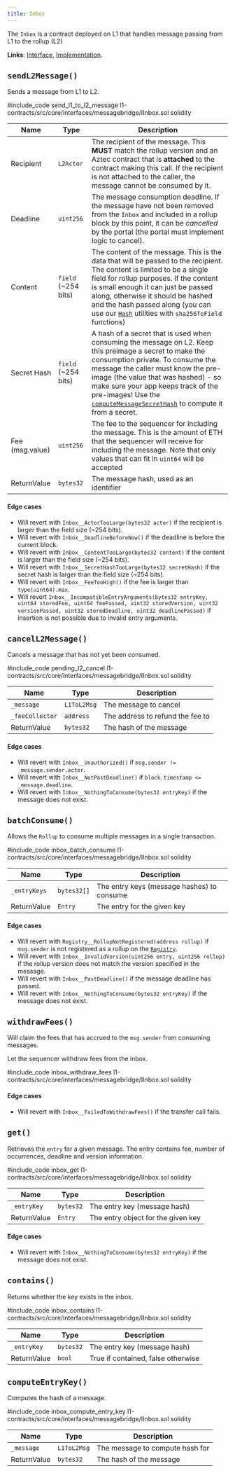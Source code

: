 ```yaml
---
title: Inbox
---
```


The `Inbox` is a contract deployed on L1 that handles message passing from L1 to the rollup (L2)

**Links**: [Interface](https://github.com/AztecProtocol/aztec-packages/blob/master/l1-contracts/src/core/interfaces/messagebridge/IInbox.sol), [Implementation](https://github.com/AztecProtocol/aztec-packages/blob/master/l1-contracts/src/core/messagebridge/Inbox.sol).

## `sendL2Message()`

Sends a message from L1 to L2.

#include_code send_l1_to_l2_message l1-contracts/src/core/interfaces/messagebridge/IInbox.sol solidity


| Name           | Type    | Description |
| -------------- | ------- | ----------- |
| Recipient      | `L2Actor` | The recipient of the message. This **MUST** match the rollup version and an Aztec contract that is **attached** to the contract making this call. If the recipient is not attached to the caller, the message cannot be consumed by it. |
| Deadline       | `uint256` | The message consumption deadline. If the message have not been removed from the `Inbox` and included in a rollup block by this point, it can be *cancelled* by the portal (the portal must implement logic to cancel). |
| Content        | `field` (~254 bits) | The content of the message. This is the data that will be passed to the recipient. The content is limited to be a single field for rollup purposes. If the content is small enough it can just be passed along, otherwise it should be hashed and the hash passed along (you can use our [`Hash`](https://github.com/AztecProtocol/aztec-packages/blob/master/l1-contracts/src/core/libraries/Hash.sol) utilities with `sha256ToField` functions)  |
| Secret Hash    | `field` (~254 bits)  | A hash of a secret that is used when consuming the message on L2. Keep this preimage a secret to make the consumption private. To consume the message the caller must know the pre-image (the value that was hashed) - so make sure your app keeps track of the pre-images! Use the [`computeMessageSecretHash`](https://github.com/AztecProtocol/aztec-packages/blob/master/yarn-project/aztec.js/src/utils/secrets.ts) to compute it from a secret. |
| Fee (msg.value)     | `uint256`  | The fee to the sequencer for including the message. This is the amount of ETH that the sequencer will receive for including the message. Note that only values that can fit in `uint64` will be accepted |
| ReturnValue         | `bytes32` | The message hash, used as an identifier |

#### Edge cases

- Will revert with `Inbox__ActorTooLarge(bytes32 actor)` if the recipient is larger than the field size (~254 bits).
- Will revert with `Inbox__DeadlineBeforeNow()` if the deadline is before the current block.
- Will revert with `Inbox__ContentTooLarge(bytes32 content)` if the content is larger than the field size (~254 bits).
- Will revert with `Inbox__SecretHashTooLarge(bytes32 secretHash)` if the secret hash is larger than the field size (~254 bits).
- Will revert with `Inbox__FeeTooHigh()` if the fee is larger than `type(uint64).max`.
- Will revert `Inbox__IncompatibleEntryArguments(bytes32 entryKey, uint64 storedFee, uint64 feePassed, uint32 storedVersion, uint32 versionPassed, uint32 storedDeadline, uint32 deadlinePassed)` if insertion is not possible due to invalid entry arguments.

## `cancelL2Message()`
Cancels a message that has not yet been consumed.

#include_code pending_l2_cancel l1-contracts/src/core/interfaces/messagebridge/IInbox.sol solidity

| Name           | Type        | Description |
| -------------- | -------     | ----------- |
| `_message`     | `L1ToL2Msg` | The message to cancel |
| `_feeCollector`| `address`   | The address to refund the fee to |
| ReturnValue    | `bytes32`   | The hash of the message | 

#### Edge cases

- Will revert with `Inbox__Unauthorized()` if `msg.sender != _message.sender.actor`. 
- Will revert with `Inbox__NotPastDeadline()` if `block.timestamp <= _message.deadline`.
- Will revert with `Inbox__NothingToConsume(bytes32 entryKey)` if the message does not exist.

## `batchConsume()`

Allows the `Rollup` to consume multiple messages in a single transaction.

#include_code inbox_batch_consume l1-contracts/src/core/interfaces/messagebridge/IInbox.sol solidity

| Name           | Type        | Description |
| -------------- | -------     | ----------- |
| `_entryKeys`   | `bytes32[]` | The entry keys (message hashes) to consume |
| ReturnValue    | `Entry`     | The entry for the given key | 

#### Edge cases

- Will revert with `Registry__RollupNotRegistered(address rollup)` if `msg.sender` is not registered as a rollup on the [`Registry`](./registry.md).
- Will revert with `Inbox__InvalidVersion(uint256 entry, uint256 rollup)` if the rollup version does not match the version specified in the message.
- Will revert with `Inbox__PastDeadline()` if the message deadline has passed.
- Will revert with `Inbox__NothingToConsume(bytes32 entryKey)` if the message does not exist.

## `withdrawFees()`

Will claim the fees that has accrued to the `msg.sender` from consuming messages. 

Let the sequencer withdraw fees from the inbox.

#include_code inbox_withdraw_fees l1-contracts/src/core/interfaces/messagebridge/IInbox.sol solidity

#### Edge cases

- Will revert with `Inbox__FailedToWithdrawFees()` if the transfer call fails.

## `get()`
Retrieves the `entry` for a given message. The entry contains fee, number of occurrences, deadline and version information. 

#include_code inbox_get l1-contracts/src/core/interfaces/messagebridge/IInbox.sol solidity

| Name           | Type        | Description |
| -------------- | -------     | ----------- |
| `_entryKey`    | `bytes32`   | The entry key (message hash) |
| ReturnValue    | `Entry`     | The entry object for the given key | 

#### Edge cases
- Will revert with `Inbox__NothingToConsume(bytes32 entryKey)` if the message does not exist.


## `contains()`
Returns whether the key exists in the inbox.

#include_code inbox_contains l1-contracts/src/core/interfaces/messagebridge/IInbox.sol solidity

| Name           | Type        | Description |
| -------------- | -------     | ----------- |
| `_entryKey`    | `bytes32`   | The entry key (message hash)|
| ReturnValue    | `bool`   | True if contained, false otherwise| 

## `computeEntryKey()`
Computes the hash of a message.

#include_code inbox_compute_entry_key l1-contracts/src/core/interfaces/messagebridge/IInbox.sol solidity

| Name           | Type        | Description |
| -------------- | -------     | ----------- |
| `_message`     | `L1ToL2Msg` | The message to compute hash for |
| ReturnValue    | `bytes32`   | The hash of the message | 